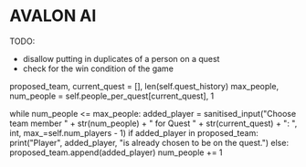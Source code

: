 # AVALON AI

TODO:

- disallow putting in duplicates of a person on a quest
- check for the win condition of the game


proposed_team, current_quest = [], len(self.quest_history)
max_people, num_people = self.people_per_quest[current_quest], 1

while num_people <= max_people:
    added_player = sanitised_input("Choose team member " + str(num_people) + " for Quest " + str(current_quest) + ": ", int, max_=self.num_players - 1)
    if added_player in proposed_team:
        print("Player", added_player, "is already chosen to be on the quest.")
    else:
        proposed_team.append(added_player)
        num_people += 1